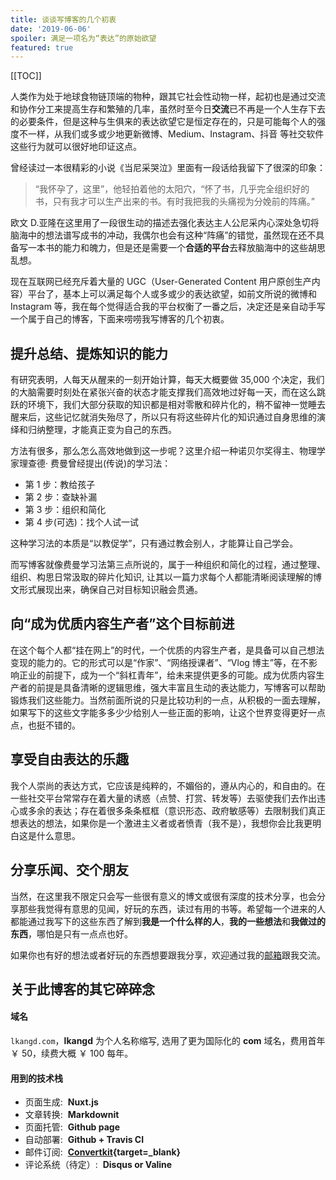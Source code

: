 ```yaml
---
title: 谈谈写博客的几个初衷
date: '2019-06-06'
spoiler: 满足一项名为“表达”的原始欲望
featured: true
---
```


[[TOC]]

人类作为处于地球食物链顶端的物种，跟其它社会性动物一样，起初也是通过交流和协作分工来提高生存和繁殖的几率，虽然时至今日**交流**已不再是一个人生存下去的必要条件，但是这种与生俱来的表达欲望它是恒定存在的，只是可能每个人的强度不一样，从我们或多或少地更新微博、Medium、Instagram、抖音 等社交软件这些行为就可以很好地印证这点。

曾经读过一本很精彩的小说《当尼采哭泣》里面有一段话给我留下了很深的印象：

> “我怀孕了，这里”，他轻拍着他的太阳穴，“怀了书，几乎完全组织好的书，只有我才可以生产出来的书。有时我把我的头痛视为分娩前的阵痛。”

欧文 D.亚隆在这里用了一段很生动的描述去强化表达主人公尼采内心深处急切将脑海中的想法谱写成书的冲动，我偶尔也会有这种“阵痛”的错觉，虽然现在还不具备写一本书的能力和魄力，但是还是需要一个**合适的平台**去释放脑海中的这些胡思乱想。

现在互联网已经充斥着大量的 UGC（User-Generated Content 用户原创生产内容）平台了，基本上可以满足每个人或多或少的表达欲望，如前文所说的微博和 Instagram 等，我在每个觉得适合我的平台权衡了一番之后，决定还是亲自动手写一个属于自己的博客，下面来唠唠我写博客的几个初衷。

## 提升总结、提炼知识的能力

有研究表明，人每天从醒来的一刻开始计算，每天大概要做 35,000 个决定，我们的大脑需要时刻处在紧张兴奋的状态才能支撑我们高效地过好每一天，而在这么跳跃的环境下，我们大部分获取的知识都是相对零散和碎片化的，稍不留神一觉睡去醒来后，这些记忆就消失殆尽了，所以只有将这些碎片化的知识通过自身思维的演绎和归纳整理，才能真正变为自己的东西。

方法有很多，那么怎么高效地做到这一步呢？这里介绍一种诺贝尔奖得主、物理学家理查德· 费曼曾经提出(传说)的学习法：

- 第 1 步：教给孩子
- 第 2 步：查缺补漏
- 第 3 步：组织和简化
- 第 4 步(可选)：找个人试一试

这种学习法的本质是“以教促学”，只有通过教会别人，才能算让自己学会。

而写博客就像费曼学习法第三点所说的，属于一种组织和简化的过程，通过整理、组织、构思日常汲取的碎片化知识, 让其以一篇力求每个人都能清晰阅读理解的博文形式展现出来，确保自己对目标知识融会贯通。

## 向“成为优质内容生产者”这个目标前进

在这个每个人都“挂在网上”的时代，一个优质的内容生产者，是具备可以自己想法变现的能力的。它的形式可以是“作家”、“网络授课者”、“Vlog 博主”等，在不影响正业的前提下，成为一个“斜杠青年”，给未来提供更多的可能。成为优质内容生产者的前提是具备清晰的逻辑思维，强大丰富且生动的表达能力，写博客可以帮助锻炼我们这些能力。当然前面所说的只是比较功利的一点，从积极的一面去理解，如果写下的这些文字能多多少少给别人一些正面的影响，让这个世界变得更好一点点，也挺不错的。

## 享受自由表达的乐趣

我个人崇尚的表达方式，它应该是纯粹的，不媚俗的，遵从内心的，和自由的。在一些社交平台常常存在着大量的诱惑（点赞、打赏、转发等）去驱使我们去作出违心或多余的表达；存在着很多条条框框（意识形态、政府敏感等）去限制我们真正想表达的想法，如果你是一个激进主义者或者愤青（我不是），我想你会比我更明白这是什么意思。

## 分享乐闻、交个朋友

当然，在这里我不限定只会写一些很有意义的博文或很有深度的技术分享，也会分享那些我觉得有意思的见闻，好玩的东西，读过有用的书等。希望每一个进来的人都能通过我写下的这些东西了解到**我是一个什么样的人**，**我的一些想法**和**我做过的东西**，哪怕是只有一点点也好。

如果你也有好的想法或者好玩的东西想要跟我分享，欢迎通过我的[邮箱](mailto:lkangd@gmail.com)跟我交流。

## 关于此博客的其它碎碎念

#### 域名

`lkangd.com`，**lkangd** 为个人名称缩写, 选用了更为国际化的 **com** 域名，费用首年 ￥ 50，续费大概 ￥ 100 每年。

#### 用到的技术栈

- 页面生成: &nbsp;**Nuxt.js**
- 文章转换: &nbsp;**Markdownit**
- 页面托管: &nbsp;**Github page**
- 自动部署: &nbsp;**Github + Travis CI**
- 邮件订阅: &nbsp;**[Convertkit](https://app.convertkit.com/){target=\_blank}**
- 评论系统（待定）: &nbsp;**Disqus or Valine**
